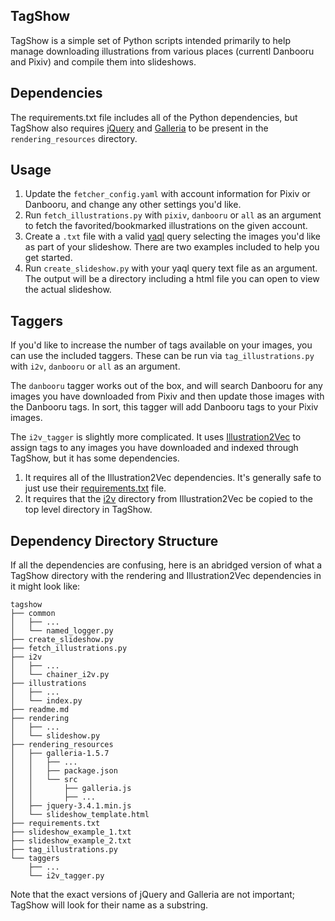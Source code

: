 TagShow
--

TagShow is a simple set of Python scripts intended primarily to help manage
downloading illustrations from various places (currentl Danbooru and Pixiv)
and compile them into slideshows. 

Dependencies
-- 

The requirements.txt file includes all of the Python dependencies, but
TagShow also requires [jQuery](https://jquery.com/) and
[Galleria](https://galleria.io/) to be present in the `rendering_resources`
directory. 

Usage
--
1. Update the `fetcher_config.yaml` with account information for Pixiv
or Danbooru, and change any other settings you'd like. 
2. Run 
`fetch_illustrations.py` with `pixiv`, `danbooru` or `all` as an argument
to fetch the favorited/bookmarked illustrations on the given account. 
3. Create a `.txt` file with a valid
[yaql](https://yaql.readthedocs.io/en/latest/getting_started.html)  query 
selecting the images you'd like as part of your slideshow. There are two
examples included to help you get started. 
4. Run `create_slideshow.py` with your yaql query text file as an argument. The output will be a directory including a html file you can open to view
the actual slideshow. 

Taggers
--
If you'd like to increase the number of tags available on your images, you can
use the included taggers. These can be run via `tag_illustrations.py` with 
`i2v`, `danbooru` or `all` as an argument. 

The `danbooru` tagger works out of the box, and will search Danbooru for
any images you have downloaded from Pixiv and then update those images with the 
Danbooru tags. In sort, this tagger will add Danbooru tags to your Pixiv images. 

The `i2v_tagger` is slightly more complicated. It uses [Illustration2Vec](https://github.com/rezoo/illustration2vec)
to assign tags to any images you have downloaded and indexed through TagShow, but
it has some dependencies.
1. It requires all of the Illustration2Vec dependencies. It's generally safe to just
use their [requirements.txt](https://github.com/rezoo/illustration2vec/blob/master/requirements.txt) file.
2. It requires that the [i2v](https://github.com/rezoo/illustration2vec/tree/master/i2v) directory
from Illustration2Vec be copied to the top level directory in TagShow.

Dependency Directory Structure
--

If all the dependencies are confusing, here is an abridged version of what
a TagShow directory with the rendering and Illustration2Vec dependencies in 
it might look like:
```
tagshow
├── common
│   ├── ...
│   └── named_logger.py
├── create_slideshow.py
├── fetch_illustrations.py
├── i2v
│   ├── ...
│   └── chainer_i2v.py
├── illustrations
│   ├── ...
│   └── index.py
├── readme.md
├── rendering
│   ├── ...
│   └── slideshow.py
├── rendering_resources
│   ├── galleria-1.5.7
│   │   ├── ...
│   │   ├── package.json
│   │   └── src
│   │       ├── galleria.js
│   │       ├── ...
│   ├── jquery-3.4.1.min.js
│   └── slideshow_template.html
├── requirements.txt
├── slideshow_example_1.txt
├── slideshow_example_2.txt
├── tag_illustrations.py
└── taggers
    ├── ...
    └── i2v_tagger.py

```

Note that the exact versions of jQuery and Galleria are not important; TagShow
will look for their name as a substring. 